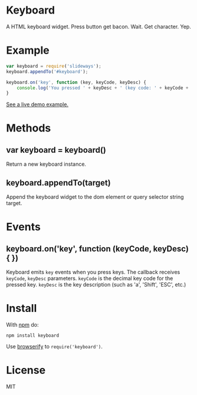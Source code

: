 Keyboard
========

A HTML keyboard widget. Press button get bacon. Wait. Get character. Yep.

Example
=======

```js
var keyboard = require('slideways');
keyboard.appendTo('#keyboard');

keyboard.on('key', function (key, keyCode, keyDesc) {
    console.log('You pressed ' + keyDesc + ' (key code: ' + keyCode + ')');
}
```

[See a live demo example.](http://www.catonmat.net/ftp/keyboard/)

Methods
=======

## var keyboard = keyboard()

Return a new keyboard instance.

## keyboard.appendTo(target)

Append the keyboard widget to the dom element or query selector string target.

Events
======

## keyboard.on('key', function (keyCode, keyDesc) { })

Keyboard emits `key` events when you press keys. The callback receives `keyCode`, `keyDesc` parameters. `keyCode` is the decimal key code for the pressed key. `keyDesc` is the key description (such as 'a', 'Shift', 'ESC', etc.)

Install
=======

With [npm](https://npmjs.org) do:

```
npm install keyboard
```

Use [browserify](http://browserify.org) to `require('keyboard')`.

License
=======

MIT
